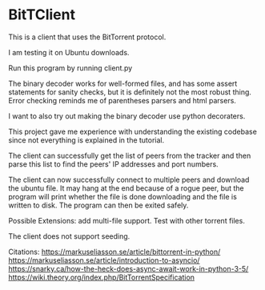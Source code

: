 # BitTClient
This is a client that uses the BitTorrent protocol.

I am testing it on Ubuntu downloads. 

Run this program by running client.py

The binary decoder works for well-formed files, and has some assert 
statements for sanity checks, but
it is definitely not the most robust thing. Error checking reminds me 
of parentheses parsers and html parsers. 

I want to also try out making the binary decoder use python decoraters.

This project gave me experience with understanding the existing codebase
since not everything is explained in the tutorial.

The client can successfully get the list of peers from the tracker and then
parse this list to find the peers' IP addresses and port numbers.

The client can now successfully connect to multiple peers and download 
the ubuntu file. It may hang at the end because of a rogue peer, 
but the program will print whether
the file is done downloading and the file is written to disk. The program can 
then be exited safely.

Possible Extensions: add multi-file support. Test with other torrent files.

The client does not support seeding.

Citations:
https://markuseliasson.se/article/bittorrent-in-python/
https://markuseliasson.se/article/introduction-to-asyncio/
https://snarky.ca/how-the-heck-does-async-await-work-in-python-3-5/ 
https://wiki.theory.org/index.php/BitTorrentSpecification